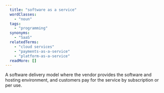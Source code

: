 ```yaml
---
  title: "software as a service"
  wordClasses:
    - "noun"
  tags:
    - "programming"
  synonyms:
    - "SaaS"
  relatedTerms:
    - "cloud services"
    - "payments-as-a-service"
    - "platform-as-a-service"
  readMore: []
---
```

A software delivery model where the vendor provides the software and hosting environment, and customers pay for the service by subscription or per use.
